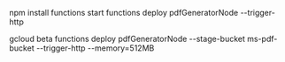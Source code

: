 npm install
functions start
functions deploy pdfGeneratorNode --trigger-http


gcloud beta functions deploy pdfGeneratorNode --stage-bucket ms-pdf-bucket --trigger-http --memory=512MB
